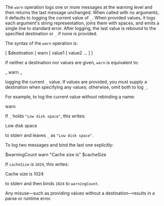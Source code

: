 The `warn` operation logs one or more messages at the warning level and then 
returns the last message unchanged. When called with no arguments, it defaults 
to logging the current value of `_`. When provided values, it logs each 
argument's string representation, joins them with spaces, and emits a single 
line to standard error. After logging, the last value is rebound to the 
specified destination or `_` if none is provided.

The syntax of the `warn` operation is:

  [ $destination ] warn [ value1 [ value2 … ] ]

If neither a destination nor values are given, `warn` is equivalent to:

  _ warn _

logging the current `_` value. If values are provided, you must supply a 
destination when specifying any values; otherwise, omit both to log `_`.

For example, to log the current value without rebinding a name:

  warn

If `_` holds `"Low disk space"`, this writes:

  Low disk space

to stderr and leaves `_` as `"Low disk space"`.

To log two messages and bind the last one explicitly:

  $warningCount warn "Cache size is" $cacheSize

If `cacheSize` is `1024`, this writes:

  Cache size is 1024

to stderr and then binds `1024` to `warningCount`.

Any misuse—such as providing values without a destination—results in a parse or 
runtime error.
